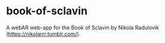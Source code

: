 # book-of-sclavin

A webAR web-app for the Book of Sclavin by Nikola Radulovik (https://nikolarrr.tumblr.com/).
